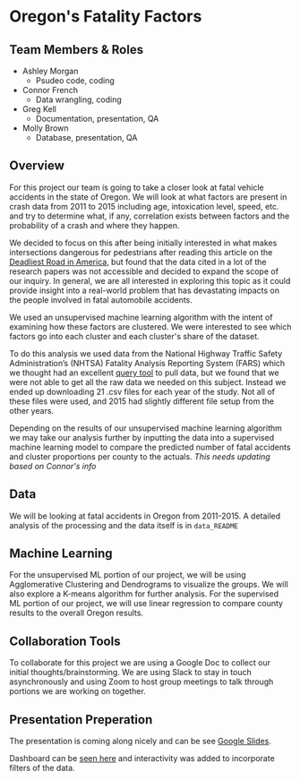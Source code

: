 # Oregon's Fatality Factors

## Team Members & Roles
- Ashley Morgan
    - Psudeo code, coding
- Connor French
    - Data wrangling, coding
- Greg Kell
    - Documentation, presentation, QA
- Molly Brown
    - Database, presentation, QA


## Overview
For this project our team is going to take a closer look at fatal vehicle accidents in the state of Oregon. We will look at what factors are present in crash data from 2011 to 2015 including age, intoxication level, speed, etc. and try to determine what, if any, correlation exists between factors and the probability of a crash and where they happen.

We decided to focus on this after being initially interested in what makes intersections dangerous for pedestrians after reading this article on the <a href="https://www.google.com/url?q=https://www.vox.com/23178764/florida-us19-deadliest-pedestrian-fatality-crisis?fbclid%3DIwAR01wf7MAKZq0WSfzcHIXdFbYVJIQZu4Tfx4n5NoxRreMgKYhDvdrX1_LmQ&sa=D&source=docs&ust=1660099190520573&usg=AOvVaw1brG1VsDvkzz6zmrkaunKn">Deadliest Road in America</a>, but found that the data cited in a lot of the research papers was not accessible and decided to expand the scope of our inquiry. In general, we are all interested in exploring this topic as it could provide insight into a real-world problem that has devastating impacts on the people involved in fatal automobile accidents.

We used an unsupervised machine learning algorithm with the intent of examining how these factors are clustered. We were interested to see which factors go into each cluster and each cluster's share of the dataset. 

To do this analysis we used data from the National Highway Traffic Safety Administration’s (NHTSA) Fatality Analysis Reporting System (FARS) which we thought had an excellent <a href="https://www.google.com/url?q=https://cdan.dot.gov/query&sa=D&source=docs&ust=1660099224827534&usg=AOvVaw20YALS4-fo7wnJHcGq-CRR">query tool</a> to pull data, but we found that we were not able to get all the raw data we needed on this subject. Instead we ended up downloading 21 .csv files for each year of the study. Not all of these files were used, and 2015 had slightly different file setup from the other years.  

Depending on the results of our unsupervised machine learning algorithm we may take our analysis further by inputting the data into a supervised machine learning model to compare the predicted number of fatal accidents and cluster proportions per county to the actuals.   *This needs updating based on Connor's info*

## Data
We will be looking at fatal accidents in Oregon from 2011-2015. A detailed analysis of the processing and the data itself is in `data_README`

## Machine Learning
For the unsupervised ML portion of our project, we will be using Agglomerative Clustering and Dendrograms to visualize the groups. We will also explore a K-means algorithm for further analysis. For the supervised ML portion of our project, we will use linear regression to compare county results to the overall Oregon results.

## Collaboration Tools
To collaborate for this project we are using a Google Doc to collect our initial thoughts/brainstorming. We are using Slack to stay in touch asynchronously and using Zoom to host group meetings to talk through portions we are working on together.


## Presentation Preperation
The presentation is coming along nicely and can be see <a href="https://docs.google.com/presentation/d/1sumsFd5GnrvDwHLD4QbD8gdcZRA34VOBbRvQ7aJMU50/edit#slide=id.p1">Google Slides</a>.

Dashboard can be <a href="https://public.tableau.com/app/profile/greg.kell1682/viz/OregonAutoFatalaties/Dashboard1?publish=yes">seen here</a> and interactivity was added to incorporate filters of the data.

